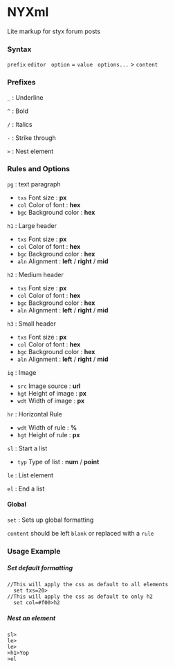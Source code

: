 # NYXml
Lite markup for styx forum posts

### Syntax
`prefix` `editor` &nbsp; `option` = `value` &nbsp; `options...` > `content`

### Prefixes
`_` : Underline

`^` : Bold

`/` : Italics

`-` : Strike through

`>` : Nest element

### Rules and Options
`pg` : text paragraph
- `txs` Font size : **px**
- `col` Color of font : **hex**
- `bgc` Background color : **hex**

`h1` : Large header
- `txs` Font size : **px**
- `col` Color of font : **hex**
- `bgc` Background color : **hex**
- `aln` Alignment : **left** / **right** / **mid**

`h2` : Medium header
- `txs` Font size : **px**
- `col` Color of font : **hex**
- `bgc` Background color : **hex**
- `aln` Alignment : **left** / **right** / **mid**

`h3` : Small header
- `txs` Font size : **px**
- `col` Color of font : **hex**
- `bgc` Background color : **hex**
- `aln` Alignment : **left** / **right** / **mid**

`ig` : Image
- `src` Image source : **url**
- `hgt` Height of image : **px**
- `wdt` Width of image : **px**

`hr` : Horizontal Rule
- `wdt` Width of rule : **%**
- `hgt` Height of rule : **px**

`sl` : Start a list
- `typ` Type of list : **num** / **point**

`le` : List element

`el` : End a list

#### Global
`set` : Sets up global formatting

`content` should be left `blank` or replaced with a `rule`

### Usage Example
##### Set default formatting
```
//This will apply the css as default to all elements
  set txs=20>
//This will apply the css as default to only h2
  set col=#f00>h2
```

##### Nest an element
```
sl>
le>
le>
>h1>Yop
>el
```
